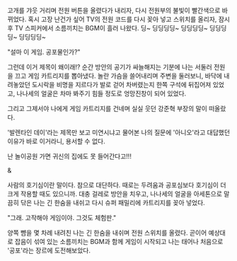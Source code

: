 고개를 갸웃 거리며 전원 버튼을 올렸다가 내리자, 다시 전원부의 불빛이 빨간색으로 바뀌었다.
혹시 고장 난건가 싶어 TV의 전원 코드를 다시 꽂아 넣고 스위치를 올리자, 잠시 후 TV 스피커에서 소름끼치는 BGM이 흘러 나왔다.
딩~ 딩딩딩딩~ 딩딩딩딩~ 딩딩딩딩~ 딩딩딩딩~ 

"설마 이 게임. 공포물인가?" 

그런데 이거 제목이 왜이래!?
순간 방안의 공기가 싸늘해지는 기분에 나는 서둘러 전원을 끄고 게임 카트리지를 뽑아냈다.
놀란 가슴을 쓸어내리며 주변을 둘러보니, 바닥에 내려놓았던 도시락을 비명을 지르다가 발로 걷어 차버렸는지 한쪽 구석에 뒤집어져 있었고, 나나세의 얼굴은 차마 봐주기 힘들 정도로 엉망진창이 되어 있었다.

그리고 그제서야 나에게 게임 카트리지를 건네며 실실 웃던 강준혁 부장의 말이 떠올랐다.

'발렌타인 데이'라는 제목만 보고 미연시냐고 물어본 나의 질문에 '아니오'라고 대답했던 이유가 바로 이거라니, 용서할 수 없다.

난 놀이공원 가면 귀신의 집에도 못 들어간다고!!!

& 

사람의 호기심이란 말이다. 참으로 대단하다.
때로는 두려움과 공포심보다 호기심이 더 크게 작용할 때도 있으니까.
대충 걸레로 방안을 치우고, 나나세의 얼굴을 아세톤으로 말끔히 닦은 나는 긴 한숨을 내쉬고 다시 슈퍼 패밀리에 카트리지를 꽂아 넣었다.

"그래. 고작해야 게임이야. 그것도 체험판." 

양쪽 뺨을 몇 차례 내려친 나는 긴 한숨을 내쉬며 전원 스위치를 올렸다.
곧이어 예상대로 잡음이 섞여 있는 소름끼치는 BGM과 함께 게임이 시작되고 나는 태어나 처음으로 '공포'라는 장르에 도전해보았다.